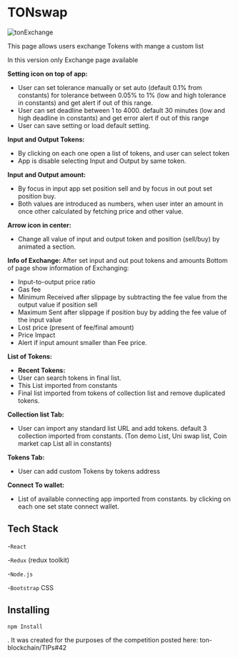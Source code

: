 # TONswap

![tonExchange](https://user-images.githubusercontent.com/92023968/160276480-50f21e04-3357-46d7-bdc6-f1eee760ed34.png)


This page allows users exchange Tokens with mange a custom list

In this version only Exchange page available 

**Setting icon on top of app:**

*	User can set tolerance manually or set auto (default 0.1% from constants) for tolerance between 0.05% to 1% (low and high tolerance in constants) and get alert if out of this range.
* User can set deadline between 1 to 4000. default 30 minutes (low and high deadline in constants) and get error alert if out of this range  
*	User can save setting or load default setting.

**Input and Output Tokens:**
*	By clicking on each one open a list of tokens, and user can select token
*	App is disable selecting Input and Output by same token.

**Input and Output amount:**
*	By focus in input app set position sell and by focus in out pout set position buy.
*	Both values are introduced as numbers, when user inter an amount in once other calculated by fetching price and other value.

**Arrow icon in center:**
*	Change all value of input and output token and position (sell/buy) by animated a section.

**Info of Exchange:**
After set input and out pout tokens and amounts Bottom of page show 	information of Exchanging:
*	Input-to-output price ratio
*	Gas fee 
*	Minimum Received after slippage by subtracting the fee value from the output value if position sell 
*	Maximum Sent after slippage if position buy by adding the fee value of the input value
*	Lost price (present of fee/final amount)
*	Price Impact
*	Alert if input amount smaller than Fee price.

**List of Tokens:**

* **Recent Tokens:**
*	User can search tokens in final list.
*	This List imported from constants
*	Final list imported from tokens of collection list and remove duplicated tokens.

**Collection list Tab:**
*	User can import any standard list URL and add tokens. default 3 collection imported from constants. (Ton demo List, Uni swap list, Coin market cap List all in constants)

**Tokens Tab:**
*	User can add custom Tokens by tokens address 

**Connect To wallet:**
*	List of available connecting app imported from constants. by clicking on each one set state connect wallet.

## **Tech Stack**

-`React` 

-`Redux` (redux toolkit)

-`Node.js`

-`Bootstrap` CSS

## **Installing** 
```bash
npm Install
```
 . It was created for the purposes of the competition posted here: ton-blockchain/TIPs#42



